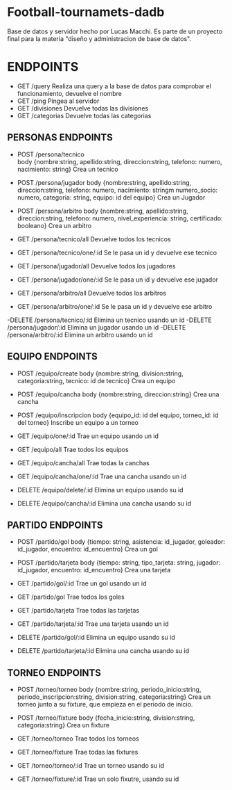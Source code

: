 # Football-tournamets-dadb

Base de datos y servidor hecho por Lucas Macchi. Es parte de un proyecto final para la materia "diseño y administracion de base de datos".

# ENDPOINTS

- GET /query
    Realiza una query a la base de datos para comprobar el funcionamiento, devuelve el nombre
- GET /ping
    Pingea al servidor
- GET /divisiones
    Devuelve todas las divisiones
- GET /categorias
    Devuelve todas las categorias

## PERSONAS ENDPOINTS

- POST /persona/tecnico  
    body {nombre:string, apellido:string, direccion:string, telefono: numero, nacimiento: string}
    Crea un tecnico
- POST /persona/jugador
    body {nombre:string, apellido:string, direccion:string, telefono: numero, nacimiento: stringm numero_socio: numero, categoria: string, equipo: id del equipo}
    Crea un Jugador
- POST /persona/arbitro
    body {nombre:string, apellido:string, direccion:string, telefono: numero, nivel_experiencia: string, certificado: booleano}
    Crea un arbitro

- GET /persona/tecnico/all
    Devuelve todos los tecnicos
- GET /persona/tecnico/one/:id
    Se le pasa un id y devuelve ese tecnico
- GET /persona/jugador/all
    Devuelve todos los jugadores
- GET /persona/jugador/one/:id
    Se le pasa un id y devuelve ese jugador
- GET /persona/arbitro/all
    Devuelve todos los arbitros
- GET /persona/arbitro/one/:id
        Se le pasa un id y devuelve ese arbitro

-DELETE /persona/tecnico/:id
    Elimina un tecnico usando un id
-DELETE /persona/jugador/:id
    Elimina un jugador usando un id
-DELETE /persona/arbitro/:id
    Elimina un arbitro usando un id

## EQUIPO ENDPOINTS

- POST /equipo/create
    body {nombre:string, division:string, categoria:string, tecnico: id de tecnico}
    Crea un equipo
- POST /equipo/cancha
    body {nombre:string, direccion:string}
    Crea una cancha
- POST /equipo/inscripcion
    body {equipo_id: id del equipo, torneo_id: id del torneo}
    Inscribe un equipo a un torneo

- GET /equipo/one/:id
    Trae un equipo usando un id
- GET /equipo/all
    Trae todos los equipos
- GET /equipo/cancha/all
    Trae todas la canchas
- GET /equipo/cancha/one/:id
    Trae una cancha usando un id

- DELETE /equipo/delete/:id
    Elimina un equipo usando su id
- DELETE /equipo/cancha/:id
    Elimina una cancha usando su id

## PARTIDO ENDPOINTS

- POST /partido/gol
    body {tiempo: string, asistencia: id_jugador, goleador: id_jugador, encuentro: id_encuentro}
    Crea un gol
- POST /partido/tarjeta
    body {tiempo: string, tipo_tarjeta: string, jugador: id_jugador, encuentro: id_encuentro}
    Crea una tarjeta

- GET /partido/gol/:id
    Trae un gol usando un id
- GET /partido/gol
    Trae todos los goles
- GET /partido/tarjeta
    Trae todas las tarjetas
- GET /partido/tarjeta/:id
    Trae una tarjeta usando un id

- DELETE /partido/gol/:id
    Elimina un equipo usando su id
- DELETE /partido/tarjeta/:id
    Elimina una cancha usando su id

## TORNEO ENDPOINTS

- POST /torneo/torneo
    body {nombre:string, periodo_inicio:string, periodo_inscripcion:string, division:string, categoria:string}
    Crea un torneo junto a su fixture, que empieza en el periodo de inicio.
- POST /torneo/fixture
    body {fecha_inicio:string, division:string, categoria:string}
    Crea un fixture

- GET /torneo/torneo
    Trae todos los torneos
- GET /torneo/fixture
    Trae todas las fixtures
- GET /torneo/torneo/:id
    Trae un torneo usando su id
- GET /torneo/fixture/:id
    Trae un solo fixutre, usando su id